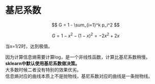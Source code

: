 # 基尼系数

$$ G = 1 - \sum_{i=1}^k p_i^2 $$

$$G = 1 - x^2 - (1-x)^2 = -2x^2 + 2x$$

当x=1/2时，达到极值。

因为计算信息熵需要计算log，是一个非线性函数，计算比基尼系数稍慢。  
**sklearn中默认使用基尼系数做决策。**   
大多数时候二者没有特别的效果优劣。   
信息熵对应的曲线本质上不是抛物线，基尼系数对应的曲线是一条抛物线。   




